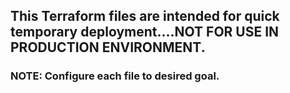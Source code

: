 ## This Terraform files are intended for quick temporary deployment....NOT FOR USE IN PRODUCTION ENVIRONMENT.
### NOTE: Configure each file to desired goal.
